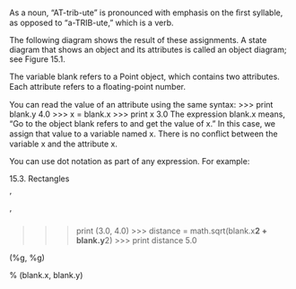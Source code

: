 As a noun, “AT-trib-ute” is pronounced with emphasis on the ﬁrst syllable, as opposed to “a-TRIB-ute,” which is a verb.

The following diagram shows the result of these assignments. A state diagram that shows an object and its attributes is called an object diagram; see Figure 15.1.

The variable blank refers to a Point object, which contains two attributes. Each attribute refers to a ﬂoating-point number.

You can read the value of an attribute using the same syntax: >>> print blank.y 4.0 >>> x = blank.x >>> print x 3.0 The expression blank.x means, “Go to the object blank refers to and get the value of x.” In this case, we assign that value to a variable named x. There is no conﬂict between the variable x and the attribute x.

You can use dot notation as part of any expression. For example:

15.3. Rectangles

’

’

>>> print (3.0, 4.0) >>> distance = math.sqrt(blank.x**2 + blank.y**2) >>> print distance 5.0

(%g, %g)

% (blank.x, blank.y)